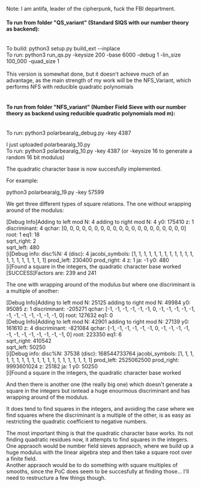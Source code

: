 Note: I am antifa, leader of the cipherpunk, fuck the FBI department. 

#### To run from folder "QS_variant" (Standard SIQS with our number theory as backend):</br></br>
To build: python3 setup.py build_ext --inplace</br>
To run: python3 run_qs.py -keysize 200 -base 6000 -debug 1 -lin_size 100_000 -quad_size 1</br></br>
This version is somewhat done, but it doesn't achieve much of an advantage, as the main strength of my work will be the NFS_Variant, which performs NFS with reducible quadratic polynomials<br><br>
#### To run from folder "NFS_variant" (Number Field Sieve with our number theory as backend using reducible quadratic polynomials mod m):</br></br>
To run: python3 polarbearalg_debug.py -key 4387 

I just uploaded polarbearalg_10.py</br>
To run: python3 polarbearalg_10.py -key 4387  (or -keysize 16 to generate a random 16 bit modulus)</br>

The quadratic character base is now succesfully implemented. </br>

For example: </br>

python3 polarbearalg_19.py -key 57599</br>

We get three different types of square relations. The one without wrapping around of the modulus:</br> 

[Debug Info]Adding to left mod N: 4 adding to right mod N: 4 y0: 175410 z: 1 discriminant: 4 qchar: [0, 0, 0, 0, 0, 0, 0, 0, 0, 0, 0, 0, 0, 0, 0, 0, 0, 0, 0, 0] root: 1 eq1: 18</br>
sqrt_right:  2</br>
sqrt_left:  480</br>
[i]Debug info: disc%N: 4 (disc): 4 jacobi_symbols: [1, 1, 1, 1, 1, 1, 1, 1, 1, 1, 1, 1, 1, 1, 1, 1, 1, 1, 1, 1] prod_left: 230400 prod_right: 4 z: 1 ja: -1 y0: 480</br>
[i]Found a square in the integers, the quadratic character base worked</br>
[SUCCESS]Factors are: 239 and 241</br>

The one with wrapping around of the modulus but where one discriminant is a multiple of another:</br>

[Debug Info]Adding to left mod N: 25125 adding to right mod N: 49984 y0: 95085 z: 1 discriminant: -205271 qchar: [-1, -1, -1, -1, -1, -1, 0, -1, -1, -1, -1, -1, -1, -1, -1, -1, -1, -1, -1, 0] root: 127632 eq1: 0</br>
[Debug Info]Adding to left mod N: 42901 adding to right mod N: 27139 y0: 161610 z: 4 discriminant: -821084 qchar: [-1, -1, -1, -1, -1, -1, 0, -1, -1, -1, -1, -1, -1, -1, -1, -1, -1, -1, -1, 0] root: 223350 eq1: 6</br>
sqrt_right:  410542</br>
sqrt_left:  50250</br>
[i]Debug info: disc%N: 37538 (disc): 168544733764 jacobi_symbols: [1, 1, 1, 1, 1, 1, 1, 1, 1, 1, 1, 1, 1, 1, 1, 1, 1, 1, 1, 1] prod_left: 2525062500 prod_right: 9993601024 z: 25182 ja: 1 y0: 50250</br>
[i]Found a square in the integers, the quadratic character base worked</br>

And then there is another one (the really big one) which doesn't generate a square in the integers but isntead a huge enourmous discriminant and has wrapping around of the modulus.</br>

It does tend to find squares in the integers, and avoiding the case where we find squares where the discriminant is a multiple of the other, is as easy as restricting the quadratic coefficient to negative numbers.</br>

The most important thing is that the quadratic character base works. Its not finding quadratic residues now, it attempts to find squares in the integers. </br>
One appraoch would be number field sieves appraoch, where we build up a huge modulus with the linear algebra step and then take a square root over a finite field.</br>
Another appraoch would be to do something with square multiples of smooths, since the PoC does seem to be succesfully at finding those... I'll need to restructure a few things though.</br>

